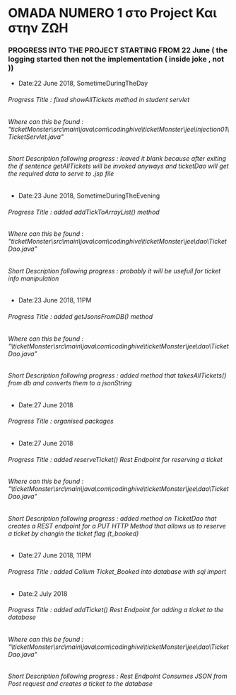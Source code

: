 # OMADA NUMERO 1 στο Project Και στην ΖΩΗ

### PROGRESS INTO THE PROJECT STARTING FROM 22 June ( the logging started then not the implementation ( inside joke , not ))

- Date:22 June 2018, SometimeDuringTheDay
###### Progress Title : fixed showAllTickets method in student servlet
###### Where can this be found : "ticketMonster\src\main\java\com\codinghive\ticketMonster\jee\injection01\TicketServlet.java" 
###### Short Description following progress : leaved it blank because after exiting the if sentence getAllTickets will be invoked anyways and ticketDao will get the required data to serve to .jsp file

- Date:23 June 2018, SometimeDuringTheEvening
###### Progress Title : added addTickToArrayList() method
###### Where can this be found : "ticketMonster\src\main\java\com\codinghive\ticketMonster\jee\dao\TicketDao.java" 
###### Short Description following progress : probably it will be usefull for ticket info manipulation

- Date:23 June 2018, 11PM
###### Progress Title : added getJsonsFromDB() method
###### Where can this be found : "\ticketMonster\src\main\java\com\codinghive\ticketMonster\jee\dao\TicketDao.java"
###### Short Description following progress : added method that takesAllTickets() from db and converts them to a jsonString


- Date:27 June 2018
###### Progress Title : organised packages

- Date:27 June 2018
###### Progress Title : added reserveTicket() Rest Endpoint for reserving a ticket
###### Where can this be found : "\ticketMonster\src\main\java\com\codinghive\ticketMonster\jee\dao\TicketDao.java"
###### Short Description following progress : added method on TicketDao that creates a REST endpoint for a PUT HTTP Method that allows us to reserve a ticket by changin the ticket flag (t_booked)

- Date:27 June 2018, 11PM
###### Progress Title : added Collum Ticket_Booked into database with sql import

- Date:2 July 2018
###### Progress Title : added addTicket() Rest Endpoint for adding a ticket to the database
###### Where can this be found : "\ticketMonster\src\main\java\com\codinghive\ticketMonster\jee\dao\TicketDao.java"
###### Short Description following progress : Rest Endpoint Consumes JSON from Post request and creates a ticket to the database


